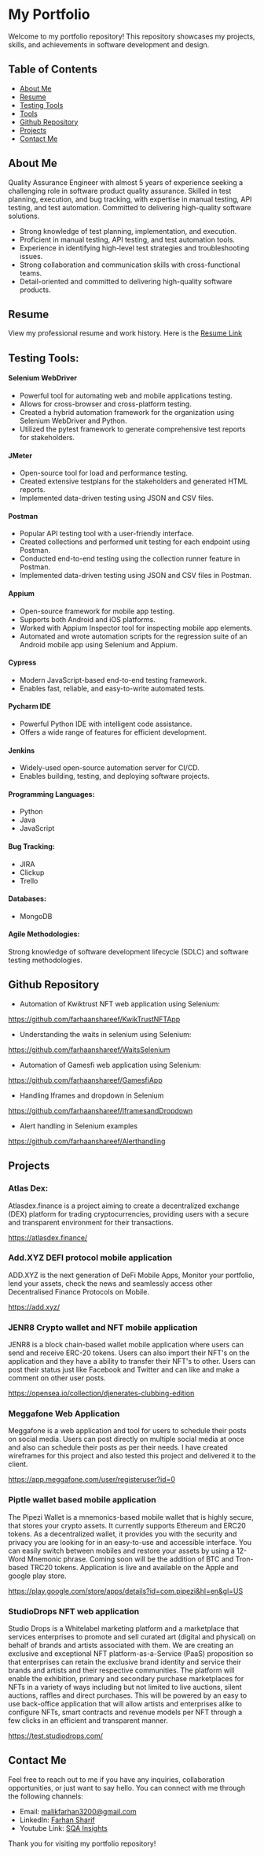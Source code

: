 # My Portfolio

Welcome to my portfolio repository! This repository showcases my projects, skills, and achievements in software development and design.

## Table of Contents

- [About Me](#about-me)
- [Resume](#resume)
- [Testing Tools](#testing-tools)
- [Tools](#tools)
- [Github Repository](#Github-Repository)
- [Projects](#Projects)
- [Contact Me](#Contact-Me)

## About Me
Quality Assurance Engineer with almost 5 years of experience seeking a challenging role in software product quality assurance. Skilled in test planning, execution, and bug tracking, with expertise in manual testing, API testing, and test automation. Committed to delivering high-quality software solutions. 

- Strong knowledge of test planning, implementation, and execution.
- Proficient in manual testing, API testing, and test automation tools.
- Experience in identifying high-level test strategies and troubleshooting issues.
- Strong collaboration and communication skills with cross-functional teams.
- Detail-oriented and committed to delivering high-quality software products.


## Resume
View my professional resume and work history. Here is the <a href="https://docs.google.com/document/d/1uxYLlVIIQQITTtbYFacG_p4qRNEbY8mHKhNYQYpmGdo/edit" target="_blank" rel="noopener noreferrer">Resume Link</a> 

## Testing Tools:
#### Selenium WebDriver
  - Powerful tool for automating web and mobile applications testing.
  - Allows for cross-browser and cross-platform testing.
  - Created a hybrid automation framework for the organization using Selenium WebDriver and Python.
  - Utilized the pytest framework to generate comprehensive test reports for stakeholders.

#### JMeter
  - Open-source tool for load and performance testing.
  - Created extensive testplans for the stakeholders and generated HTML reports.
  - Implemented data-driven testing using JSON and CSV files.
  
#### Postman
  - Popular API testing tool with a user-friendly interface.
  - Created collections and performed unit testing for each endpoint using Postman.
  - Conducted end-to-end testing using the collection runner feature in Postman.
  - Implemented data-driven testing using JSON and CSV files in Postman.

#### Appium
  - Open-source framework for mobile app testing.
  - Supports both Android and iOS platforms.
  - Worked with Appium Inspector tool for inspecting mobile app elements.
  - Automated and wrote automation scripts for the regression suite of an Android mobile app using Selenium and Appium.

#### Cypress
  - Modern JavaScript-based end-to-end testing framework.
  - Enables fast, reliable, and easy-to-write automated tests.

#### Pycharm IDE
  - Powerful Python IDE with intelligent code assistance.
  - Offers a wide range of features for efficient development.

#### Jenkins
  - Widely-used open-source automation server for CI/CD.
  - Enables building, testing, and deploying software projects.
  
#### Programming Languages: 
  - Python
  - Java
  - JavaScript
 
#### Bug Tracking: 
  - JIRA
  - Clickup
  - Trello
  
#### Databases: 
  - MongoDB

#### Agile Methodologies: 
Strong knowledge of software development lifecycle (SDLC) and software testing methodologies.

## Github Repository
  - Automation of Kwiktrust NFT web application using Selenium:
  
https://github.com/farhaanshareef/KwikTrustNFTApp

  - Understanding the waits in selenium using Selenium:

https://github.com/farhaanshareef/WaitsSelenium

  - Automation of Gamesfi web application using Selenium:
 
https://github.com/farhaanshareef/GamesfiApp

  - Handling Iframes and dropdown in Selenium
  
https://github.com/farhaanshareef/IframesandDropdown

  - Alert handling in Selenium examples
 
https://github.com/farhaanshareef/Alerthandling

## Projects

### Atlas Dex:

Atlasdex.finance is a project aiming to create a decentralized exchange (DEX) platform for trading cryptocurrencies, providing users with a secure and transparent environment for their transactions.

https://atlasdex.finance/

### Add.XYZ DEFI protocol mobile application
ADD.XYZ is the next generation of DeFi Mobile Apps, Monitor your portfolio, lend  your assets, check the news and seamlessly access other Decentralised Finance Protocols on Mobile.

https://add.xyz/

### JENR8 Crypto wallet and NFT mobile application
JENR8 is a block chain-based wallet mobile application where users can send and receive ERC-20 tokens. Users can also import their NFT's on the application and they have a ability to transfer their NFT's to other. Users can post their status just like Facebook and Twitter and can like and make a comment on other user posts.

https://opensea.io/collection/djenerates-clubbing-edition

### Meggafone Web Application
Meggafone is a web application and tool for users to schedule their posts on social media. Users can post directly on multiple social media at once and also can schedule their posts as per their needs. I have created wireframes for this project and also tested this project and delivered it to the client.

https://app.meggafone.com/user/registeruser?id=0

### Piptle wallet based mobile application
The Pipezi Wallet is a mnemonics-based mobile wallet that is highly secure, that stores your crypto assets. It currently supports Ethereum and ERC20 tokens. As a decentralized wallet, it provides you with the security and privacy you are looking for in an easy-to-use and accessible interface. You can easily switch between mobiles and restore your assets by using a 12-Word Mnemonic phrase. Coming soon will be the addition of BTC and Tron-based TRC20 tokens. Application is live and available on the Apple and google play store.

https://play.google.com/store/apps/details?id=com.pipezi&hl=en&gl=US

### StudioDrops NFT web application
Studio Drops is a Whitelabel marketing platform and a marketplace that services enterprises to promote and sell curated art (digital and physical) on behalf of brands and artists associated with them. We are creating an exclusive and exceptional NFT platform-as-a-Service (PaaS) proposition so that enterprises can retain the exclusive brand identity and service their brands and artists and their respective communities. The platform will enable the exhibition, primary and secondary purchase marketplaces for NFTs in a variety of ways including but not limited to live auctions, silent auctions, raffles and direct purchases. This will be powered by an easy to use back-office application that will allow artists and enterprises alike to configure NFTs, smart contracts and revenue models per NFT through a few clicks in an efficient and transparent manner.

https://test.studiodrops.com/


## Contact Me
Feel free to reach out to me if you have any inquiries, collaboration opportunities, or just want to say hello. You can connect with me through the following channels:

- Email: [malikfarhan3200@gmail.com](mailto:malikfarhan3200@gmail.com)
- LinkedIn: [Farhan Sharif](https://www.linkedin.com/in/farhaansharif/)
- Youtube Link: [SQA Insights](https://www.youtube.com/channel/UCaCiqSUI0bKeCA2FVtfW71A)

Thank you for visiting my portfolio repository!
